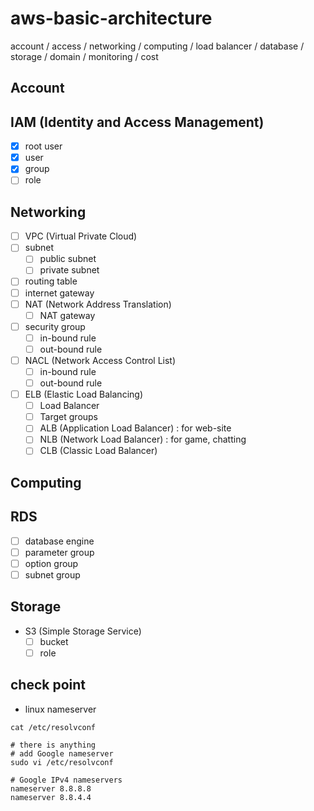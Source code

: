 # aws-basic-architecture
account / access  / networking / computing / load balancer / database / storage / domain / monitoring / cost  

## Account

## IAM (Identity and Access Management)
- [x] root user
- [x] user
- [x] group
- [ ] role

## Networking
- [ ] VPC (Virtual Private Cloud)
- [ ] subnet
  - [ ] public subnet
  - [ ] private subnet
- [ ] routing table
- [ ] internet gateway
- [ ] NAT (Network Address Translation)
  - [ ] NAT gateway
- [ ] security group 
  - [ ] in-bound rule
  - [ ] out-bound rule
- [ ] NACL (Network Access Control List)
  - [ ] in-bound rule
  - [ ] out-bound rule
- [ ] ELB (Elastic Load Balancing)
  - [ ] Load Balancer
  - [ ] Target groups
  - [ ] ALB (Application Load Balancer) : for web-site 
  - [ ] NLB (Network Load Balancer) : for game, chatting
  - [ ] CLB (Classic Load Balancer)

## Computing

## RDS
- [ ] database engine
- [ ] parameter group
- [ ] option group
- [ ] subnet group

## Storage
- S3 (Simple Storage Service)
  - [ ] bucket
  - [ ] role

## check point
- linux nameserver
```shellsession
cat /etc/resolvconf

# there is anything
# add Google nameserver
sudo vi /etc/resolvconf

# Google IPv4 nameservers
nameserver 8.8.8.8
nameserver 8.8.4.4
```

